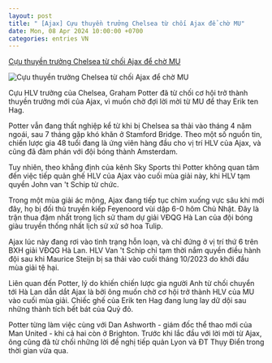 ```yaml
---
layout: post
title: " [Ajax] Cựu thuyền trưởng Chelsea từ chối Ajax để chờ MU"
date: Mon, 08 Apr 2024 10:00:00 +0700
categories: entries VN
---
```

[Cựu thuyền trưởng Chelsea từ chối Ajax để chờ MU](https://bongdaplus.vn/ngoai-hang-anh/cuu-thuyen-truong-chelsea-tu-choi-ajax-de-cho-mu-4274422404.html)

![Cựu thuyền trưởng Chelsea từ chối Ajax để chờ MU](https://cdn.bongdaplus.vn/Assets/Media/2024/04/08/41/Potter.jpg)

Cựu HLV trưởng của Chelsea, Graham Potter đã từ chối cơ hội trở thành thuyền trưởng mới của Ajax, vì muốn chờ đợi lời mời từ MU để thay Erik ten Hag.

Potter vẫn đang thất nghiệp kể từ khi bị Chelsea sa thải vào tháng 4 năm ngoái, sau 7 tháng gặp khó khăn ở Stamford Bridge. Theo một số nguồn tin, chiến lược gia 48 tuổi đang là ứng viên hàng đầu cho vị trí HLV của Ajax, và cũng đã đàm phán với đội bóng thành Amsterdam.

Tuy nhiên, theo khẳng định của kênh Sky Sports thì Potter không quan tâm đến việc tiếp quản ghế HLV của Ajax vào cuối mùa giải này, khi HLV tạm quyền John van 't Schip từ chức.

Trong một mùa giải ác mộng, Ajax đang tiếp tục chìm xuống vực sâu khi mới đây, họ bị đối thủ truyền kiếp Feyenoord vùi dập 6-0 hôm Chủ Nhật. Đây là trận thua đậm nhất trong lịch sử tham dự giải VĐQG Hà Lan của đội bóng giàu truyền thống nhất lịch sử xứ sở hoa Tulip.

Ajax lúc này đang rơi vào tình trạng hỗn loạn, và chỉ đứng ở vị trí thứ 6 trên BXH giải VĐQG Hà Lan. HLV Van 't Schip chỉ tạm thời nắm quyền điều hành đội sau khi Maurice Steijn bị sa thải vào cuối tháng 10/2023 do khởi đầu mùa giải tệ hại.

Liên quan đến Potter, lý do khiến chiến lược gia người Anh từ chối chuyển tới Hà Lan dẫn dắt Ajax là bởi ông muốn chờ cơ hội trở thành HLV của MU vào cuối mùa giải. Chiếc ghế của Erik ten Hag đang lung lay dữ dội sau những thành tích bết bát của Quỷ đỏ.

Potter từng làm việc cùng với Dan Ashworth - giám đốc thể thao mới của Man United - khi cả hai còn ở Brighton. Trước khi lắc đầu với lời mời từ Ajax, ông cũng đã từ chối những lời đề nghị tiếp quản Lyon và ĐT Thụy Điển trong thời gian vừa qua.

